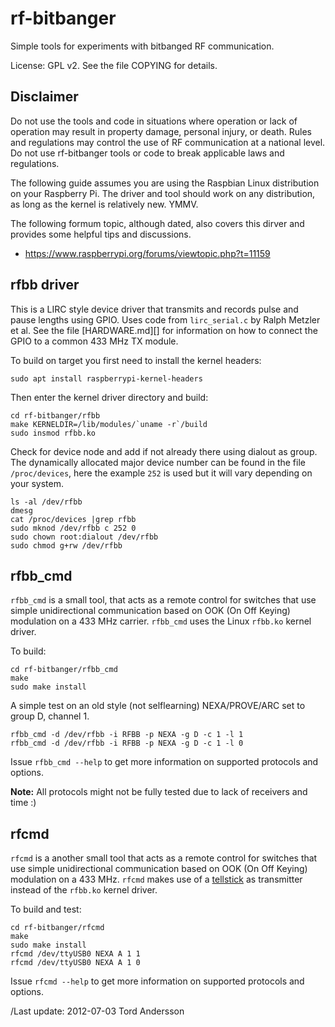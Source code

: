 rf-bitbanger
============

Simple tools for experiments with bitbanged RF communication.

License: GPL v2. See the file COPYING for details.


Disclaimer
----------

Do not use the tools and code in situations where operation or lack of
operation may result in property damage, personal injury, or death.
Rules and regulations may control the use of RF communication at a
national level.  Do not use rf-bitbanger tools or code to break
applicable laws and regulations.

The following guide assumes you are using the Raspbian Linux
distribution on your Raspberry Pi. The driver and tool should
work on any distribution, as long as the kernel is relatively
new.  YMMV.

The following formum topic, although dated, also covers this dirver and
provides some helpful tips and discussions.

- https://www.raspberrypi.org/forums/viewtopic.php?t=11159


rfbb driver
-----------

This is a LIRC style device driver that transmits and records pulse and
pause lengths using GPIO.  Uses code from `lirc_serial.c` by Ralph
Metzler et al.  See the file [HARDWARE.md][] for information on how to
connect the GPIO to a common 433 MHz TX module.

To build on target you first need to install the kernel headers:

    sudo apt install raspberrypi-kernel-headers

Then enter the kernel driver directory and build:

    cd rf-bitbanger/rfbb
    make KERNELDIR=/lib/modules/`uname -r`/build
    sudo insmod rfbb.ko

Check for device node and add if not already there using dialout as
group.  The dynamically allocated major device number can be found
in the file `/proc/devices`, here the example `252` is used but it
will vary depending on your system.

    ls -al /dev/rfbb
    dmesg
    cat /proc/devices |grep rfbb
    sudo mknod /dev/rfbb c 252 0
    sudo chown root:dialout /dev/rfbb
    sudo chmod g+rw /dev/rfbb


rfbb_cmd
--------

`rfbb_cmd` is a small tool, that acts as a remote control for switches
that use simple unidirectional communication based on OOK (On Off
Keying) modulation on a 433 MHz carrier.  `rfbb_cmd` uses the Linux
`rfbb.ko` kernel driver.

To build:

    cd rf-bitbanger/rfbb_cmd
    make
    sudo make install

A simple test on an old style (not selflearning) NEXA/PROVE/ARC set to
group D, channel 1.

    rfbb_cmd -d /dev/rfbb -i RFBB -p NEXA -g D -c 1 -l 1
    rfbb_cmd -d /dev/rfbb -i RFBB -p NEXA -g D -c 1 -l 0

Issue `rfbb_cmd --help` to get more information on supported protocols
and options.

**Note:** All protocols might not be fully tested due to lack of
receivers and time :)

rfcmd
-----

`rfcmd` is a another small tool that acts as a remote control for
switches that use simple unidirectional communication based on OOK (On
Off Keying) modulation on a 433 MHz.  `rfcmd` makes use of a
[tellstick](www.telldus.se) as transmitter instead of the `rfbb.ko`
kernel driver.

To build and test:

    cd rf-bitbanger/rfcmd
    make
    sudo make install
    rfcmd /dev/ttyUSB0 NEXA A 1 1
    rfcmd /dev/ttyUSB0 NEXA A 1 0 

Issue `rfcmd --help` to get more information on supported protocols and
options.

/Last update: 2012-07-03 Tord Andersson
